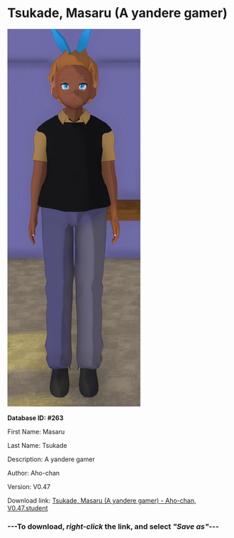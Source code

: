 # Tsukade, Masaru (A yandere gamer)

<img src="https://raw.githubusercontent.com/Arbiter1223/Daigaku-Gurashi-Custom-Students/master/Students/Files/Tsukade%2C%20Masaru%20(A%20yandere%20gamer).png" title="Tsukade, Masaru (A yandere gamer) - Aho-chan, V0.47">

**Database ID: #263**

First Name: Masaru

Last Name: Tsukade

Description: A yandere gamer

Author: Aho-chan

Version: V0.47

Download link: <a href="https://raw.githubusercontent.com/Arbiter1223/Daigaku-Gurashi-Custom-Students/master/Students/Files/Tsukade%2C%20Masaru%20(A%20yandere%20gamer)%20-%20Aho-chan%2C%20V0.47.student">Tsukade, Masaru (A yandere gamer) - Aho-chan, V0.47.student</a>

### ---**To download, _right-click_ the link, and select _"Save as"_**---
